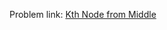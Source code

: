 Problem link: <a href = "https://www.interviewbit.com/old/problems/kth-node-from-middle/">Kth Node from Middle</a>